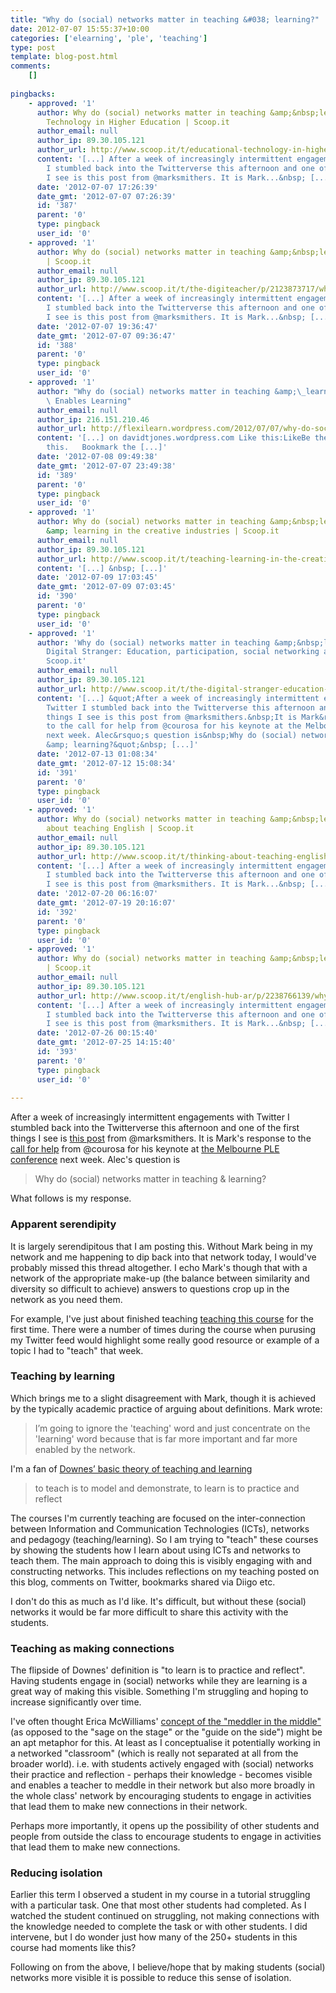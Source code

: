 ```yaml
---
title: "Why do (social) networks matter in teaching &#038; learning?"
date: 2012-07-07 15:55:37+10:00
categories: ['elearning', 'ple', 'teaching']
type: post
template: blog-post.html
comments:
    []
    
pingbacks:
    - approved: '1'
      author: Why do (social) networks matter in teaching &amp;&nbsp;learning? | Educational
        Technology in Higher Education | Scoop.it
      author_email: null
      author_ip: 89.30.105.121
      author_url: http://www.scoop.it/t/educational-technology-in-higher-education/p/2123303662/why-do-social-networks-matter-in-teaching-learning
      content: '[...] After a week of increasingly intermittent engagements with Twitter
        I stumbled back into the Twitterverse this afternoon and one of the first things
        I see is this post from @marksmithers. It is Mark...&nbsp; [...]'
      date: '2012-07-07 17:26:39'
      date_gmt: '2012-07-07 07:26:39'
      id: '387'
      parent: '0'
      type: pingback
      user_id: '0'
    - approved: '1'
      author: Why do (social) networks matter in teaching &amp;&nbsp;learning? | The DigiTeacher
        | Scoop.it
      author_email: null
      author_ip: 89.30.105.121
      author_url: http://www.scoop.it/t/the-digiteacher/p/2123873717/why-do-social-networks-matter-in-teaching-learning
      content: '[...] After a week of increasingly intermittent engagements with Twitter
        I stumbled back into the Twitterverse this afternoon and one of the first things
        I see is this post from @marksmithers. It is Mark...&nbsp; [...]'
      date: '2012-07-07 19:36:47'
      date_gmt: '2012-07-07 09:36:47'
      id: '388'
      parent: '0'
      type: pingback
      user_id: '0'
    - approved: '1'
      author: "Why do (social) networks matter in teaching &amp;\_learning? | Flexibility\
        \ Enables Learning"
      author_email: null
      author_ip: 216.151.210.46
      author_url: http://flexilearn.wordpress.com/2012/07/07/why-do-social-networks-matter-in-teaching-learning/
      content: '[...] on davidtjones.wordpress.com Like this:LikeBe the first to like
        this.   Bookmark the [...]'
      date: '2012-07-08 09:49:38'
      date_gmt: '2012-07-07 23:49:38'
      id: '389'
      parent: '0'
      type: pingback
      user_id: '0'
    - approved: '1'
      author: Why do (social) networks matter in teaching &amp;&nbsp;learning? | Teaching
        &amp; learning in the creative industries | Scoop.it
      author_email: null
      author_ip: 89.30.105.121
      author_url: http://www.scoop.it/t/teaching-learning-in-the-creative-industries/p/2135409389/why-do-social-networks-matter-in-teaching-learning
      content: '[...] &nbsp; [...]'
      date: '2012-07-09 17:03:45'
      date_gmt: '2012-07-09 07:03:45'
      id: '390'
      parent: '0'
      type: pingback
      user_id: '0'
    - approved: '1'
      author: 'Why do (social) networks matter in teaching &amp;&nbsp;learning? | The
        Digital Stranger: Education, participation, social networking and creativity |
        Scoop.it'
      author_email: null
      author_ip: 89.30.105.121
      author_url: http://www.scoop.it/t/the-digital-stranger-education-participation-social-networking-and-creativity/p/2160089644/why-do-social-networks-matter-in-teaching-learning
      content: '[...] &quot;After a week of increasingly intermittent engagements with
        Twitter I stumbled back into the Twitterverse this afternoon and one of the first
        things I see is this post from @marksmithers.&nbsp;It is Mark&rsquo;s response
        to the call for help from @courosa for his keynote at the Melbourne PLE conference
        next week. Alec&rsquo;s question is&nbsp;Why do (social) networks matter in teaching
        &amp; learning?&quot;&nbsp; [...]'
      date: '2012-07-13 01:08:34'
      date_gmt: '2012-07-12 15:08:34'
      id: '391'
      parent: '0'
      type: pingback
      user_id: '0'
    - approved: '1'
      author: Why do (social) networks matter in teaching &amp;&nbsp;learning? | Thinking
        about teaching English | Scoop.it
      author_email: null
      author_ip: 89.30.105.121
      author_url: http://www.scoop.it/t/thinking-about-teaching-english/p/2203719282/why-do-social-networks-matter-in-teaching-learning
      content: '[...] After a week of increasingly intermittent engagements with Twitter
        I stumbled back into the Twitterverse this afternoon and one of the first things
        I see is this post from @marksmithers. It is Mark...&nbsp; [...]'
      date: '2012-07-20 06:16:07'
      date_gmt: '2012-07-19 20:16:07'
      id: '392'
      parent: '0'
      type: pingback
      user_id: '0'
    - approved: '1'
      author: Why do (social) networks matter in teaching &amp;&nbsp;learning? | English.hub.ar
        | Scoop.it
      author_email: null
      author_ip: 89.30.105.121
      author_url: http://www.scoop.it/t/english-hub-ar/p/2238766139/why-do-social-networks-matter-in-teaching-learning
      content: '[...] After a week of increasingly intermittent engagements with Twitter
        I stumbled back into the Twitterverse this afternoon and one of the first things
        I see is this post from @marksmithers. It is Mark...&nbsp; [...]'
      date: '2012-07-26 00:15:40'
      date_gmt: '2012-07-25 14:15:40'
      id: '393'
      parent: '0'
      type: pingback
      user_id: '0'
    
---
```

After a week of increasingly intermittent engagements with Twitter I stumbled back into the Twitterverse this afternoon and one of the first things I see is [this post](http://www.masmithers.com/2012/07/05/why-do-social-networks-matter-in-teaching-learning/) from @marksmithers. It is Mark's response to the [call for help](http://educationaltechnology.ca/couros/2091) from @courosa for his keynote at [the Melbourne PLE conference](http://pleconf.org/category/ple-conference/melbourne/) next week. Alec's question is

> Why do (social) networks matter in teaching & learning?

What follows is my response.

### Apparent serendipity

It is largely serendipitous that I am posting this. Without Mark being in my network and me happening to dip back into that network today, I would've probably missed this thread altogether. I echo Mark's though that with a network of the appropriate make-up (the balance between similarity and diversity so difficult to achieve) answers to questions crop up in the network as you need them.

For example, I've just about finished teaching [teaching this course](http://www.usq.edu.au/course/synopses/2012/EDC3100.html) for the first time. There were a number of times during the course when purusing my Twitter feed would highlight some really good resource or example of a topic I had to "teach" that week.

### Teaching by learning

Which brings me to a slight disagreement with Mark, though it is achieved by the typically academic practice of arguing about definitions. Mark wrote:

> I’m going to ignore the 'teaching' word and just concentrate on the 'learning' word because that is far more important and far more enabled by the network.

I'm a fan of [Downes’ basic theory of teaching and learning](http://halfanhour.blogspot.com/2007/02/what-connectivism-is.html)

> to teach is to model and demonstrate, to learn is to practice and reflect

The courses I'm currently teaching are focused on the inter-connection between Information and Communication Technologies (ICTs), networks and pedagogy (teaching/learning). So I am trying to "teach" these courses by showing the students how I learn about using ICTs and networks to teach them. The main approach to doing this is visibly engaging with and constructing networks. This includes reflections on my teaching posted on this blog, comments on Twitter, bookmarks shared via Diigo etc.

I don't do this as much as I'd like. It's difficult, but without these (social) networks it would be far more difficult to share this activity with the students.

### Teaching as making connections

The flipside of Downes' definition is "to learn is to practice and reflect". Having students engage in (social) networks while they are learning is a great way of making this visible. Something I'm struggling and hoping to increase significantly over time.

I've often thought Erica McWilliams' [concept of the "meddler in the middle"](http://www.vcu.edu/cte/workshops/teaching_learning/2011_resources/sagetoguidetomeddler.pdf) (as opposed to the "sage on the stage" or the "guide on the side") might be an apt metaphor for this. At least as I conceptualise it potentially working in a networked "classroom" (which is really not separated at all from the broader world). i.e. with students actively engaged with (social) networks their practice and reflection - perhaps their knowledge - becomes visible and enables a teacher to meddle in their network but also more broadly in the whole class' network by encouraging students to engage in activities that lead them to make new connections in their network.

Perhaps more importantly, it opens up the possibility of other students and people from outside the class to encourage students to engage in activities that lead them to make new connections.

### Reducing isolation

Earlier this term I observed a student in my course in a tutorial struggling with a particular task. One that most other students had completed. As I watched the student continued on struggling, not making connections with the knowledge needed to complete the task or with other students. I did intervene, but I do wonder just how many of the 250+ students in this course had moments like this?

Following on from the above, I believe/hope that by making students (social) networks more visible it is possible to reduce this sense of isolation.